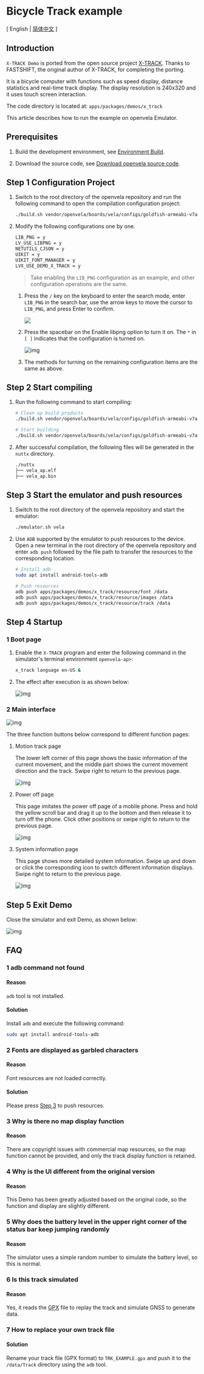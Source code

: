 # Bicycle Track example

\[ English | [简体中文](X_Track_zh-cn.md) \]

## Introduction

`X-TRACK Demo` is ported from the open source project [X-TRACK](https://github.com/FASTSHIFT/X-TRACK). Thanks to FASTSHIFT, the original author of X-TRACK, for completing the porting.

It is a bicycle computer with functions such as speed display, distance statistics and real-time track display. The display resolution is 240x320 and it uses touch screen interaction.

The code directory is located at: `apps/packages/demos/x_track`

This article describes how to run the example on openvela Emulator.

## Prerequisites

1. Build the development environment, see [Environment Build](../Getting_Started/Set_up_the_development_environment.md).

2. Download the source code, see [Download openvela source code](../Getting_Started/Download_Vela_sources.md).

## Step 1 Configuration Project

1. Switch to the root directory of the openvela repository and run the following command to open the compilation configuration project:

    ```Bash
    ./build.sh vendor/openvela/boards/vela/configs/goldfish-armeabi-v7a-ap menuconfig
    ```

2. Modify the following configurations one by one.

    ```Bash
    LIB_PNG = y
    LV_USE_LIBPNG = y
    NETUTILS_CJSON = y
    UIKIT = y
    UIKIT_FONT_MANAGER = y
    LVX_USE_DEMO_X_TRACK = y
    ```

    > Take enabling the `LIB_PNG` configuration as an example, and other configuration operations are the same.

    1. Press the `/` key on the keyboard to enter the search mode, enter `LIB_PNG` in the search bar, use the arrow keys to move the cursor to `LIB_PNG`, and press Enter to confirm.

        ![](images/008.png)

    2. Press the spacebar on the Enable libpng option to turn it on. The `*` in `[ ]` indicates that the configuration is turned on.

        ![img](images/009.png)

    3. The methods for turning on the remaining configuration items are the same as above.

## Step 2 Start compiling

1. Run the following command to start compiling:

    ```Bash
    # Clean up build products
    ./build.sh vendor/openvela/boards/vela/configs/goldfish-armeabi-v7a-ap distclean -j$(nproc)

    # Start building
    ./build.sh vendor/openvela/boards/vela/configs/goldfish-armeabi-v7a-ap -j$(nproc)
    ```

2. After successful compilation, the following files will be generated in the `nuttx` directory.

    ```Bash
    ./nuttx
    ├── vela_ap.elf
    ├── vela_ap.bin
    ```

## Step 3 Start the emulator and push resources

1. Switch to the root directory of the openvela repository and start the emulator:

    ```Bash
    ./emulator.sh vela
    ```

2. Use `ADB` supported by the emulator to push resources to the device. Open a new terminal in the root directory of the openvela repository and enter `adb push` followed by the file path to transfer the resources to the corresponding location.

    ```Bash
    # Install adb
    sudo apt install android-tools-adb

    # Push resources
    adb push apps/packages/demos/x_track/resource/font /data
    adb push apps/packages/demos/x_track/resource/images /data
    adb push apps/packages/demos/x_track/resource/track /data
    ```

## Step 4 Startup

### 1 Boot page

1. Enable the `X-TRACK` program and enter the following command in the simulator's terminal environment `openvela-ap>`:

    ```Bash
    x_track language en-US &
    ```

2. The effect after execution is as shown below:

    ![img](images/015.png)

### 2 Main interface

![img](images/016.png)

The three function buttons below correspond to different function pages:

1. Motion track page

    The lower left corner of this page shows the basic information of the current movement, and the middle part shows the current movement direction and the track. Swipe right to return to the previous page.

    ![img](images/012.png)

2. Power off page

    This page imitates the power off page of a mobile phone. Press and hold the yellow scroll bar and drag it up to the bottom and then release it to turn off the phone. Click other positions or swipe right to return to the previous page.

    ![img](images/019.png)

3. System information page

    This page shows more detailed system information. Swipe up and down or click the corresponding icon to switch different information displays. Swipe right to return to the previous page.

    ![img](images/018.png)

## Step 5 Exit Demo

Close the simulator and exit Demo, as shown below:

![img](images/026.png)

## FAQ

### 1 adb command not found

#### Reason
`adb` tool is not installed.

#### Solution
Install `adb` and execute the following command:

```bash
sudo apt install android-tools-adb
```

### 2 Fonts are displayed as garbled characters

#### Reason
Font resources are not loaded correctly.

#### Solution
Please press [Step 3](#step-3-start-the-emulator-and-push-resources) to push resources.

### 3 Why is there no map display function

#### Reason
There are copyright issues with commercial map resources, so the map function cannot be provided, and only the track display function is retained.

### 4 Why is the UI different from the original version

#### Reason
This Demo has been greatly adjusted based on the original code, so the function and display are slightly different.

### 5 Why does the battery level in the upper right corner of the status bar keep jumping randomly

#### Reason
The simulator uses a simple random number to simulate the battery level, so this is normal.

### 6 Is this track simulated

#### Reason
Yes, it reads the [GPX](https://en.wikipedia.org/wiki/GPS_Exchange_Format) file to replay the track and simulate GNSS to generate data.

### 7 How to replace your own track file

#### Solution
Rename your track file (GPX format) to `TRK_EXAMPLE.gpx` and push it to the `/data/Track` directory using the `adb` tool.